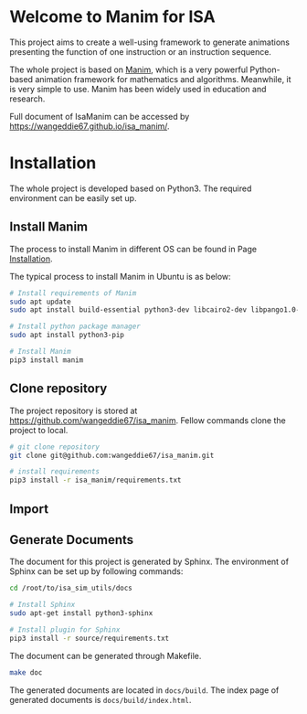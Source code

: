 # Welcome to Manim for ISA

This project aims to create a well-using framework to generate animations presenting the function of one instruction or an instruction sequence.

The whole project is based on [Manim](https://docs.manim.community/en/stable/index.html), which is a very powerful Python-based animation framework for mathematics and algorithms. Meanwhile, it is very simple to use. Manim has been widely used in education and research. 

Full document of IsaManim can be accessed by https://wangeddie67.github.io/isa_manim/.

# Installation

The whole project is developed based on Python3. The required environment can be easily set up.

## Install Manim

The process to install Manim in different OS can be found in Page [Installation](https://docs.manim.community/en/stable/installation.html).

The typical process to install Manim in Ubuntu is as below:

``` bash
# Install requirements of Manim
sudo apt update
sudo apt install build-essential python3-dev libcairo2-dev libpango1.0-dev ffmpeg

# Install python package manager
sudo apt install python3-pip

# Install Manim
pip3 install manim
```

## Clone repository

The project repository is stored at https://github.com/wangeddie67/isa_manim. Fellow commands 
clone the project to local.

```bash
# git clone repository
git clone git@github.com:wangeddie67/isa_manim.git

# install requirements
pip3 install -r isa_manim/requirements.txt
```

## Import

## Generate Documents

The document for this project is generated by Sphinx. The environment of Sphinx can be set up by 
following commands:

``` bash
cd /root/to/isa_sim_utils/docs

# Install Sphinx
sudo apt-get install python3-sphinx

# Install plugin for Sphinx
pip3 install -r source/requirements.txt
```

The document can be generated through Makefile.

```bash
make doc
```

The generated documents are located in `docs/build`. The index page of generated documents is 
`docs/build/index.html`.
